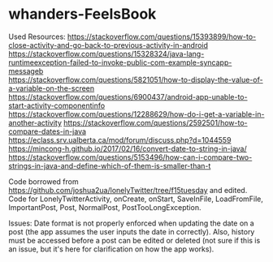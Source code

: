 # whanders-FeelsBook

Used Resources:
https://stackoverflow.com/questions/15393899/how-to-close-activity-and-go-back-to-previous-activity-in-android  
https://stackoverflow.com/questions/15328324/java-lang-runtimeexception-failed-to-invoke-public-com-example-syncapp-messageb  
https://stackoverflow.com/questions/5821051/how-to-display-the-value-of-a-variable-on-the-screen  
https://stackoverflow.com/questions/6900437/android-app-unable-to-start-activity-componentinfo  
https://stackoverflow.com/questions/12288629/how-do-i-get-a-variable-in-another-activity
https://stackoverflow.com/questions/2592501/how-to-compare-dates-in-java
https://eclass.srv.ualberta.ca/mod/forum/discuss.php?d=1044559
https://mincong-h.github.io/2017/02/16/convert-date-to-string-in-java/
https://stackoverflow.com/questions/5153496/how-can-i-compare-two-strings-in-java-and-define-which-of-them-is-smaller-than-t

Code borrowed from https://github.com/joshua2ua/lonelyTwitter/tree/f15tuesday and edited. Code for LonelyTwitterActivity, onCreate, onStart, SaveInFile, LoadFromFile, ImportantPost, Post, NormalPost, PostTooLongException.

Issues: Date format is not properly enforced when updating the date on a post (the app assumes the user inputs the date in correctly). Also, history must be accessed before a post can be edited or deleted (not sure if this is an issue, but it's here for clarification on how the app works).
